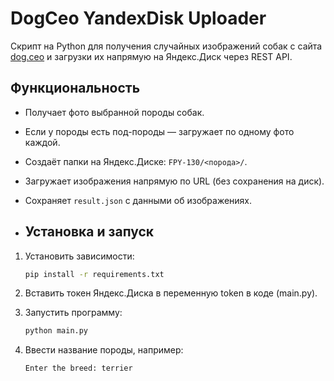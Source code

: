 # DogCeo YandexDisk Uploader

Скрипт на Python для получения случайных изображений собак с сайта [dog.ceo](https://dog.ceo/dog-api/) и загрузки их напрямую на Яндекс.Диск через REST API.

## Функциональность

- Получает фото выбранной породы собак.
- Если у породы есть под-породы — загружает по одному фото каждой.
- Создаёт папки на Яндекс.Диске: `FPY-130/<порода>/`.
- Загружает изображения напрямую по URL (без сохранения на диск).
- Сохраняет `result.json` с данными об изображениях.

- ## Установка и запуск

1. Установить зависимости:
   ```bash
   pip install -r requirements.txt

2. Вставить токен Яндекс.Диска в переменную token в коде (main.py).


3. Запустить программу:
   ```bash
   python main.py

4. Ввести название породы, например:
    ```bash
   Enter the breed: terrier
